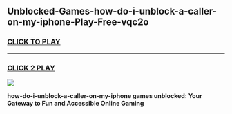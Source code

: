 
## Unblocked-Games-how-do-i-unblock-a-caller-on-my-iphone-Play-Free-vqc2o
<h3>
<a href="https://premium76.site?title=how-do-i-unblock-a-caller-on-my-iphone&ref=23A">CLICK TO PLAY</a></h3>
<hr>

<h3>
<a href="https://premium76.site?title=how-do-i-unblock-a-caller-on-my-iphone&ref=23A">CLICK 2 PLAY</a>
  
</h3>

<a href="https://premium76.site?title=how-do-i-unblock-a-caller-on-my-iphone&ref=23A"><img src="https://clearcache.store/games.png"></a>


**how-do-i-unblock-a-caller-on-my-iphone games unblocked: Your Gateway to Fun and Accessible Online Gaming**

